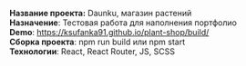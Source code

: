 <b>Название проекта:</b> Daunku, магазин растений <br>
<b>Назначение</b>: Тестовая работа для наполнения портфолио <br>
<b>Demo</b>: https://ksufanka91.github.io/plant-shop/build/ <br>
<b>Сборка проекта</b>: npm run build или npm start <br>
<b>Технологии</b>: React, React Router, JS, SCSS <br>

